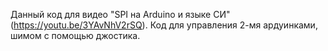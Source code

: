 Данный код для видео "SPI на Arduino и языке СИ" (https://youtu.be/3YAvNhV2rSQ).
Код для управления 2-мя ардуинками, шимом с помощью джостика.
